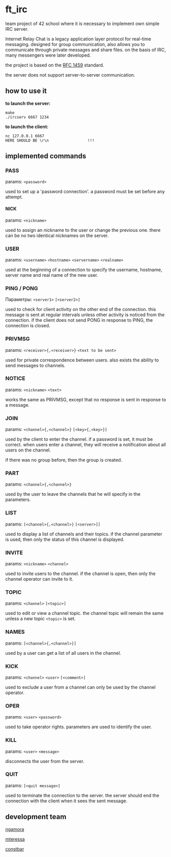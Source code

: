 # ft_irc

team project of 42 school where it is necessary to implement own simple IRC server.

Internet Relay Chat is a legacy application layer protocol for real-time messaging. designed for group communication, also allows you to communicate through private messages and share files. on the basis of IRC, many messengers were later developed.

the project is based on the [RFC 1459](https://datatracker.ietf.org/doc/html/rfc1459) standard. 

the server does not support server-to-server communication.

## how to use it

**to launch the server:**
```
make
./ircserv 6667 1234
```
**to launch the client:**
```
nc 127.0.0.1 6667
HERE SHOULD BE \r\n					!!!
```

## implemented commands

### PASS
params: `<password>`

used to set up a 'password connection'. a password must be set before any attempt.

#### NICK
params: `<nickname>`

used to assign an nickname to the user or change the previous one. there can be no two identical nicknames on the server.

### USER
params: `<username>` `<hostname>` `<servername>` `<realname>`

used at the beginning of a connection to specify the username, hostname, server name and real name of the new user.

### PING / PONG
Параметры: `<server1>` `[<server2>]`

used to check for client activity on the other end of the connection. this message is sent at regular intervals unless other activity is noticed from the connection. if the client does not send PONG in response to PING, the connection is closed.

### PRIVMSG
params: `<receiver>{,<receiver>}` `<text to be sent>`

used for private correspondence between users. also exists the ability to send messages to channels.

### NOTICE
params: `<nickname>` `<text>`

works the same as PRIVMSG, except that no response is sent in response to a message.

### JOIN
params: `<channel>{,<channel>}` `[<key>{,<key>}]`

used by the client to enter the channel. if a password is set, it must be correct. when users enter a channel, they will receive a notification about all users on the channel.

if there was no group before, then the group is created.

### PART
params: `<channel>{,<channel>}`

used by the user to leave the channels that he will specify in the parameters.

### LIST
params: `[<channel>{,<channel>}` `[<server>]]`

used to display a list of channels and their topics. if the channel parameter is used, then only the status of this channel is displayed.

### INVITE
params: `<nickname>` `<channel>`

used to invite users to the channel. if the channel is open, then only the channel operator can invite to it.

### TOPIC
params: `<channel>` `[<topic>]`

used to edit or view a channel topic. the channel topic will remain the same unless a new topic `<topic>` is set.

### NAMES
params: `[<channel>{,<channel>}]`

used by a user can get a list of all users in the channel.

### KICK
params: `<channel>` `<user>` `[<comment>]`

used to exclude a user from a channel can only be used by the channel operator.

### OPER
params: `<user>` `<password>`

used to take operator rights. parameters are used to identify the user.

### KILL
params: `<user>` `<message>`

disconnects the user from the server.

### QUIT
params: `[<quit message>]`

used to terminate the connection to the server. the server should end the connection with the client when it sees the sent message.


## development team
[ngamora](https://github.com/zagaynov-andrew)

[mteressa](https://github.com/Fkhalilullin)

[constbar](https://github.com/constbar)




<!-- _CAP(msg, *user); ????? what is it ADD bOT -->